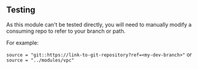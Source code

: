 ## Testing

As this module can't be tested directly, you will need to manually modify a consuming repo to refer to your branch or path.

For example:

`source = "git::https://link-to-git-repository?ref=<my-dev-branch>"` or `source = "../modules/vpc"`